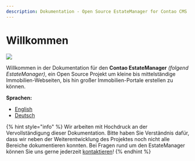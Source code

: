 ```yaml
---
description: Dokumentation - Open Source EstateManager for Contao CMS
---
```


# Willkommen

![](.gitbook/assets/logo\_dunkel.svg)

Willkommen in der Dokumentation für den **Contao EstateManager** _(folgend EstateManager)_, ein Open Source Projekt um kleine bis mittelständige Immobilien-Webseiten, bis hin großer Immobilien-Portale erstellen zu können.

**Sprachen:**

* [English](https://docs.contao-estatemanager.com)
* [Deutsch](installation-konfiguration/installation.md)

{% hint style="info" %}
Wir arbeiten mit Hochdruck an der Vervollständigung dieser Dokumentation. Bitte haben Sie Verständnis dafür, dass wir neben der Weiterentwicklung des Projektes noch nicht alle Bereiche dokumentieren konnten. Bei Fragen rund um den EstateManager können Sie uns gerne jederzeit [kontaktieren](https://www.oveleon.de/kontakt.html#article-11)!
{% endhint %}
